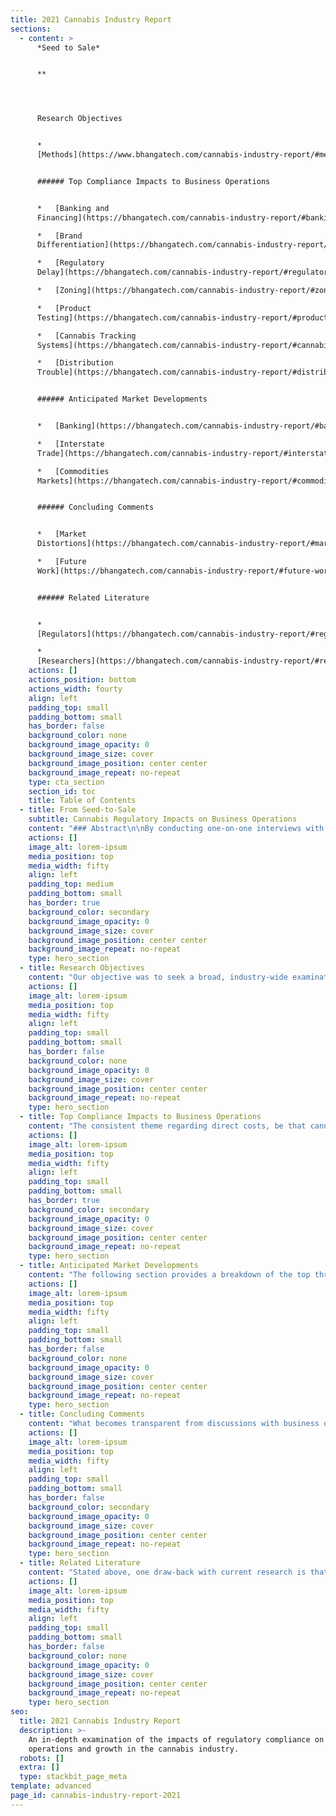 ```yaml
---
title: 2021 Cannabis Industry Report
sections:
  - content: >
      *Seed to Sale*


      **




      Research Objectives


      *  
      [Methods](https://www.bhangatech.com/cannabis-industry-report/#methods)


      ###### Top Compliance Impacts to Business Operations


      *   [Banking and
      Financing](https://bhangatech.com/cannabis-industry-report/#banking-and-financing)

      *   [Brand
      Differentiation](https://bhangatech.com/cannabis-industry-report/#brand-differentiation)

      *   [Regulatory
      Delay](https://bhangatech.com/cannabis-industry-report/#regulatory-delay)

      *   [Zoning](https://bhangatech.com/cannabis-industry-report/#zoning)

      *   [Product
      Testing](https://bhangatech.com/cannabis-industry-report/#product-testing)

      *   [Cannabis Tracking
      Systems](https://bhangatech.com/cannabis-industry-report/#cannabis-tracking-systems)

      *   [Distribution
      Trouble](https://bhangatech.com/cannabis-industry-report/#distribution-trouble)


      ###### Anticipated Market Developments


      *   [Banking](https://bhangatech.com/cannabis-industry-report/#banking)

      *   [Interstate
      Trade](https://bhangatech.com/cannabis-industry-report/#interstate-trade)

      *   [Commodities
      Markets](https://bhangatech.com/cannabis-industry-report/#commodities-markets)


      ###### Concluding Comments


      *   [Market
      Distortions](https://bhangatech.com/cannabis-industry-report/#market-distortions)

      *   [Future
      Work](https://bhangatech.com/cannabis-industry-report/#future-work)


      ###### Related Literature


      *  
      [Regulators](https://bhangatech.com/cannabis-industry-report/#regulators)

      *  
      [Researchers](https://bhangatech.com/cannabis-industry-report/#researchers)
    actions: []
    actions_position: bottom
    actions_width: fourty
    align: left
    padding_top: small
    padding_bottom: small
    has_border: false
    background_color: none
    background_image_opacity: 0
    background_image_size: cover
    background_image_position: center center
    background_image_repeat: no-repeat
    type: cta_section
    section_id: toc
    title: Table of Contents
  - title: From Seed-to-Sale
    subtitle: Cannabis Regulatory Impacts on Business Operations
    content: "### Abstract\n\nBy conducting one-on-one interviews with cannabis industry executives in a sample of five recreational states, we are able to obtain a qualitative understanding of the consequences of state regulatory compliance on operations and growth. Interviews included the full range of license types, from Producer to Retail, in order to understand the implications of compliance for each stage in the cannabinoid product lifecycle. To balance the perspective of industry interviewees, we included interviews with state regulators in Washington and Oregon.\n\nThe most salient of issues consistently communicated by business operators related to banking and access to commercial financing. The interviews further indicate the regulated cannabis market -- both in terms of product liquidity and inventory prices -- is distorted due to state regulatory policies.\_ We conclude our work with a summary of the trajectory of markets as anticipated by industry participants, followed by commentary on the implications from our interviews. We observe that compliance with state regulations is hampering growth and, most importantly, the supply-price efficiencies expected in open free markets.\n"
    actions: []
    image_alt: lorem-ipsum
    media_position: top
    media_width: fifty
    align: left
    padding_top: medium
    padding_bottom: small
    has_border: true
    background_color: secondary
    background_image_opacity: 0
    background_image_size: cover
    background_image_position: center center
    background_image_repeat: no-repeat
    type: hero_section
  - title: Research Objectives
    content: "Our objective was to seek a broad, industry-wide examination of cannabis participants because far too often states are treated independently. Indeed, the most accurate reports available on the cannabis industry are often published by state regulatory boards themselves in order to meet legislative mandates. These reports are therefore solely focused on a single state. Indeed, most state-produced research on the cannabis industry does not focus on the business consequences for operators due to regulations. Instead, state policy researchers focus on either macro-economic factors such as raw THC produced or canopy grown with future forecasts. In other instances, researchers focus on addressing public health or social perception changes.\_\n\nWhile a state-centric perspective is appropriate for many examinations due to the patchwork of legalized markets across the US, this technique fragments the potential of examining the meta-trends within the cannabis industry. This lack of focus on the economic and financial consequences presents a clear gap in current research.\_\n\nWithout exception, cannabinoid products are among the most heavily regulated and taxed consumer products available in the US. This implies that business owners and operators are experiencing real costs associated with compliance. What are they?\n\nWe attempt to answer this with a motivating interview question: \"How does compliance with state regulations impact business operations and growth?\"\n\n### Methods\n\nBecause each point in the lifecycle of a cannabinoid product (\"seed to sale\") is tracked by all states, we did not limit our examination to a particular license type. Instead, we sought the perspective of established businesses at each stage.\_\n\nIn order to obtain first-hand information from business operators, we conducted one-on-one interviews with established cannabinoid operators. These interviews were unsolicited -- we conducted direct outreach seeking individuals who were managing business operations and willing to participate in the research.\_ Of 100 businesses contacted, we obtained 12 partial interviews and 16 complete interviews. While our hope was for a minimum of 30 *completed* interviews, we felt the data collected thus far were still significant and worth sharing before any insights grew stale.\n\nBecause our examination sought to understand the trends and trajectories for markets, we attempted to select states at varying stages of maturity. Maturity in this context is tied to the development of the regulated market, rather than the illicit market ecosystem. Attempting to gauge the maturity of an unregulated market's ecosystem (production, distribution, consumption) would be a quixotic task as little data are available and market participants are not directly identifiable. While we concede that an existing illicit market likely contributes to the trajectory of a regulated market's development, this is an unknowable quantity. Moreover, the state's legal regulations directly shape the legalized consumer market's development as it is through the regulated market processes that direct retail activity is possible. In our opinion, the legislated regulations are strict enough to make the existence of the unregulated market's operational efficiency a moot point -- legal operators *cannot* function in a similar way as illicit operators, so it is a matter of comparing apples to robots.\_ What is *measurable* in this context is *the experience of the legal operator since inception*.\_\n\nWe view a state’s existing *medical* cannabis program in a similar light. That is, the transition effects from an existing Medical Cannabis program were excluded on the basis that the medical program existed in each state *prior* to recreational status, thereby acting as a *loose* control condition among all participating states. We cannot construct a laboratory with exactly controlled pre-recreational states, though we can evaluate the *recreational* status as similar enough to act as an acceptable control among the states.\_\_\n\nTo establish a baseline understanding of the nation-wide trends in cannabis at varying degrees of market maturity, we selected key markets for examination: CA, CO, OR, MA, WA.\n"
    actions: []
    image_alt: lorem-ipsum
    media_position: top
    media_width: fifty
    align: left
    padding_top: small
    padding_bottom: small
    has_border: false
    background_color: none
    background_image_opacity: 0
    background_image_size: cover
    background_image_position: center center
    background_image_repeat: no-repeat
    type: hero_section
  - title: Top Compliance Impacts to Business Operations
    content: "The consistent theme regarding direct costs, be that cannabis product testing, plant tagging, harvest tracking, or simple CTS data entry, is that they are largely resolvable with an employee hire. This was a surprising finding as we speculated that operational demands would be considered heavy even in light of employee hires. While our objective was to find the direct consequences of compliance on operations, our interviews revealed that the *indirect effects of existing regulations were more salient for businesses* than the direct. The following sections summarizes these salient issues expressed by interviewees in order of relative salience to the interviewees.\n\n### Banking and Financing\n\nEach operator in some form brought up banking or commercial financing, without exception. This problem, originating exclusively on the federal level, remains the bugbear for the industry with multiple secondary consequences.\_\_\n\nWhile state regulators expressed a direct interest in attempting to help cannabis operators, there is only so much a state government can do in light of federal regulations regarding cannabis as a Schedule I controlled substance. This is likely no surprise to any reader. As it stands, banking services for any cannabis related business are generally restricted to in-state credit unions. Banking services for multi-state operators (MSOs) remain exceptionally rare and reserved for the largest and well-funded enterprises, often publicly traded operations.\n\nDespite the status of banking, interviews with state regulators in WA and OR indicate *satisfaction with the trajectory of banking* penetration among cannabis operators. WA cited 99% of taxes collected come in the form of a check, a strong leading indication of business banking services. Operators, however, see the situation as expensive with monthly banking services a noticeable line-item, especially compared to the range of banking services offered to them versus traditional commercial banking options (cash deposits, transfers, payroll). This trend was not as noticeable regarding insurance costs, as no cannabis operators expressed insurance as onerous.\n\nBeyond expensive basic banking services, obtaining financing opportunities remains an extremely salient challenge for business operators, particularly due to the lack of acceptance of cannabis as an equal-risk operation to other legal manufacturing, wholesale or retail operations. Banks simply restrict or outright deny access to traditional commercial lending such as obtaining lines of credit against equipment or real estate. We explore potential consequences of this structure in our commentary, “Market Distortions.”\_\n\n### Brand Differentiation\n\nMultiple operators, from production to retail, expressed an interest in brand development. From their perspective, cannabis is competitive regardless of which segment of the industry one operates in and that long-term brand differentiation will be needed to sustain future growth. We summarize below, by operator type, the expressed obstacles to brand development.\_\n\nFor retailers, concerns focused on consumer access to products including how regulations impacted customer experience or inadvertently perpetuated negative social stigmas. An example of perpetuating social stigma is rules pertaining to product accessibility: cannabinoid products cannot be viewable from public spaces, resulting in boarded up windows, typically a sign of antisocial behavior. This later problem is tightly coupled to zoning restrictions (below), though is also impacted by state-mandated licencing constraints.\_\n\nIn the case of production operations, their ability to develop a deep customer relationship (\"brand\") is severely constrained by the total canopy of production. That is, a single grow operation which may feel it has a competitively advantaged product (\"flower\", “genetics”), cannot supply enough dispensaries to develop the penetration needed to build a consistent supply that can translate into a *Brand*. That is, the supply constraint prevents the retail penetration necessary for a consumer recognition of a grow-operation. As explored further in “Market Distortions” (below), the value of cannabinoid products in any form are directly tied to the artificial supply constraints imposed by canopy licensing limits. Licensing and premise requirements (security, facilities, etc) perpetuate the cost-skew.\n\nWere those canopy limits or facility constraints removed, the per-unit cost of a cannabinoid product would demonstrably drop. We speculate that while production operations would then be positioned *hypothetically* to expand operations sufficiently to develop consistent market penetration which *may* result in consumer brand awareness, we feel it is *more likely* that cannabis would rapidly come into alignment with other farming commodities: less branding on base products and more on refined or finished goods. In that scenario, the processing and edibles operators would be better positioned for long-term brand development, as would retail locations focused on a differentiated consumer experience, such as seen with Starbucks or McDonalds compared to generic coffee or burger operations.\n\nFor processing companies, the obstacles were generally restricted to typical product-differentiation needs: proper penetration into retail spaces and reliable supply lines. These are, in effect, issues regarding capitalization and operational scale. Regulatory compliance was not characterized as impactful on brand development.\_\_\n\nThe exception to this desire for brand development was with the Wholesale and Logistics licenses due to their B2B focus. However, multiple wholesale operators expressed their service differentiation as a close collaboration with producers and processors in developing *their* brands. The wholesale operators included in our interviews expressed prior experience in logistics that they leveraged into the cannabis trade. Many participants expressed this experience provided them the proper perspective on cannabis as a *commodity*, a perspective in the opinion of the interviewees that is not frequently shared by other license holders such as dispensaries and producers. Indeed, many of the wholesale operators expressed auxiliary business services focused within industry and operational consulting as a primary value proposition for producers and processors. In this way, the wholesalers frequently positioned themselves in our discussions as business partners for producers and processors in which all businesses’ success have a soft dependency on one another. That is, each company’s growth is intertwined with the others. Examples include a need for coordinating pricing, guidance on packaging and the maintenance of relationships with dispensaries.\_\_\_\n\n### Regulatory Delay\n\nOverarching many discussions, interviewees highlighted the delays their businesses experienced in navigating regulatory compliance. Be it in Colorado, Oregon or Massachusetts, participants were most impressed by the lengthy process initial set up required. Some participants were looking to expand but were hampered by the application and zoning requirements. In Oregon and Washington, applications for new cannaprenueres have been effectively turned off. Washington, at the time of writing, has no plans to lift the application mortuarium. Oregon only recently (April 2021) began re-evaluating applications which were submitted prior to a state legislative moratorium that went into effect in 2018. *Three years of delay*. These are only the largest, most salient of delays for operators.\_\n\nInterviewees also expressed frustration with local municipalities, particularly in the earliest days of recreational authorization. One interviewee explained the situation as a result of local governmental officials (city, county) who are navigating the new legislation on the state- and city-levels at the same time the entrepreneurs who are attempting to launch their businesses. This results in local officials being poorly equipped from an *experiential* level -- they simply do not know how to properly implement the state, count and city ordinances. That lack of domain experience directly impacts the entrepreneurs.\n\nClearly the *costs* to the business and entrepreneur due to regulatory delay are salient and quantifiable. In the case of a producer seeking to expand canopy, she applies for another license *after* securing the land, *after* designing and constructing regulation-compliance infrastructure (facilities, security, etc), and *after* establishing insurance, water rights and more. The cost of a three-year delay in this case is the cost of the land, property taxes, insurance for *three years*.\_\n\nInterviewees did not express a perspective that this situation would change, particularly in challenging states such as California. We believe this is among the most salient impacts on the development of the cannabis market as a whole and explore the consequences further in our commentary, “Market Distortions”.\n\n### Zoning\n\nDue to state legislative structuring, many local municipalities possess direct discretion over cannabis production, processing and retail within their jurisdictions. Likely also not a surprise for any reader, the interaction effects from state licensing opportunities that must also meet county and city-level guidelines results in a myriad of complications for founding entrepreneurs. The interviewees expressed growth as exceptionally constrained from a retail, consumer-distribution perspective. Because cities frequently restrict the real estate opportunities for each license type, allowing some licensed activities, not others, or none at all, the viable locations for cannabis businesses is restricted, thereby limiting the overall opportunity for market development.\n\nWhether this was good or ill depended on the perspective of the interviewee. Some business operators expressed satisfaction with this arrangement as they were already established, providing them the operational and experiential perch from which to expand operations. However, other operators expressed extreme frustration at zoning requirements that prevent business expansion.\_\_\_\n\nIn some cases the zoning requirements, on top of regulatory requirements, result in extensive business burdens that operators often characterized as comical. One interviewee explained his business’s need to obtain wholesale licensing in order to move his harvested product to a proper drying and curing area, the latter of which were located at a different facility due to local *municipal* requirements. (see “Market Distortions”)\_\n\n### Product Testing\n\nCannabinoid testing stood out as a consistent issue for Producers and Processors. While the costs are largely passed to consumers, business operators directly experienced them as direct business costs. Dual-licensed Producer-Processors express a feeling of a double- or triple-whammy of testing their inventory at harvest as well as post-processing. The intentions of state legislation are clearly aimed at providing consumer safety measures, an important benefit of an open market over an illicit, unregulated market. We cannot provide guidance on whether testing is excessive or whether testing methodologies should be modified.\n\nSome interviewees associate testing as merely another layer of tax. Participants who openly expressed this perspective typically accepted it as merely a cost of business, one borne by all participants. Under this perspective, the business operators expressed compliance as merely a throttle on the pace the business can operate at rather than conferring any tangible competitive disadvantages. Nonetheless, the pace of activity is a determinant in business growth, so operators often saw the business processes pre- and post-testing as critical areas for operational advantage.\_ In other words, operators know they are all facing the same regulatory requirements, so if they are to obtain any meaningful market advantage, it has to occur through operational excellence. Interviewees frequently stated this as based on their experience since the recreational market started, seeing the *non-professional* entrepreneurs folding due to a lack of understanding in the critical role process plays in their business’s success.\_\_\n\n### Cannabis Tracking Systems\n\nEach regulated market, varying by state, utilizes a \"Cannabis Tracking System\" (CTS). This CTS is a piece of software provided by a vendor for the purposes of tracking cannabis products from seed-sprouting to end consumer sales (\"seed to sale\"). There are a few prominent vendors, such as Metrc, LeafLogix and BioTrac.\n\nFrom the perspective of regulators, the CTS is the mechanism for monitoring market activity. It is a mechanism for maintaining an understanding of production volumes and end consumer purchases, with the end goal of moving cannabis consumption from an illicit to a regulated market. The CTS is merely a necessary tool for monitoring this objective.\_\_\n\nFrom the perspective of business operators, there is a begrudging understanding of the CTS's implicit need and use. However, many operators expressed consternation at the operational points at which the CTS comes into play. Each operator, without fail, recognized the CTS as an operational burden, though not as a direct hamper on growth itself.\n\nHiring is the status-quo panacea for CTS data-entry. Outside retail environments, software is not viewed as a viable solution to increasing operational efficiencies. This was a surprising insight to us authors. The reason for this perspective depends on the operator type.\n\nFor producers, software frequently acts as an additional layer of obligation that interferes with the actual growing. While there is software to help with the monitoring and optimization of growing conditions over time through intensive data collection, no producer participant expressed using software for these purposes. The existing required CTS for each state was sufficient for their needs. Producers were focused on growing, not data collection.\n\nWe cannot confirm, though our interviews provide enough insight to speculate, that part of the reluctance to embrace technology as an automation tool comes from the very background of most existing cannabis industry participants: non-technical fields. For example, prior to the legalization of cannabis production within a state, experienced growers were doing so in an opaque economy. These growers were optimizing plant yield and flower quality for decades like all good farmers for millennia before: carefully monitoring the conditions and making small changes to measure the output. When a state flips to a regulated recreational market, these same growers who have never had a use for software before are faced with the prospect of using the state's CTS or doubling-down and using the state CTS *and an additional piece of software* for optimizing data collection. The former is often the choice as there is no pressing need for advanced software when growth canopies are artificially enforced. The exception to this is likely found in only the largest of indoor growing operations. Our interviews unfortunately did not allow for a confirmation of this intuition.\n\nFor wholesale and distribution operations, ancillary software for business operations was consistently a no-go. Each interview participant expressed that all existing cannabis-focused wholesale software vendors either didn't consider their use cases (and so were not viable at all) or were inadequately equipped to deal with the volume or complexities of wholesale businesses. Much of the short-comings expressed related to state CTS obligations regarded manifest generation as well as tools for inventory auditing. The latter is focused on in \"Distribution Trouble.\" Other notable concerns from wholesalers were on the out-of-the-box tools for integrating with state CTS programs or managing rolling inventory audit processes and record reconciliation issues experienced with third-party vendors who integrated with state CTSs.\_\n\nFor dispensaries, there is a pressing need for software that interacts with or manages the Point of Sale. Because consumer transactions occur both at a higher rate than most non-retail license operations, and with a broader range of SKUs, there is a more clear business need for a POS system. We suspect that the higher maturity of POS systems generally reinforces the adoption of auxiliary software tools. This aligns well with our intuitions around a retail experience. Despite the adoption of POS and cannabis-specific inventory tools, our interviews indicate the existing software vendors focused on cannabis retail operations are *not* providing clear competitive advantages. The only standout market incumbent that was not also a state CTS provider was FlowHub.\n\nFrom the perspective of software, the industry appears *adequately* satisfied with existing CTSs despite highly consistent complaints around usability.\n\nRegarding state CTS software providers (Metrc, BioTrack, etc), there is a market distortion highlighted by state legislation: a state-created software monopoly. Because each state requires a CTS in order to meet its legislative mandate to track cannabinoid products from seed-to-sale, they require a centralized data store for on-going monitoring and auditing efforts. The state, through existing RFP processes, elects a single vendor for this purpose. As one may hypothesize from basic economic theory, a monopolistic entity has little market incentive to innovate. This results in a *minimally adequate product* -- the software and service provided by the state appointed CTS meets the base requirements for each state's legislative requirements and nothing more. Operators bear the burden of vendor-lock such that the provider (Metrc et al) have no economic incentive to improve their existing product, and the consumers (business operators) must use the product. This situation will likely remain the case until cannabis regulatory restrictions lessen extensively or policy updates such as interstate commerce require a more open software market.\n\n### Distribution Trouble\n\nFor wholesale and courier businesses, the most expensive compliance operation is related to Manifest generation. A manifest is a document detailing the inventory being transferred between any two licensed businesses. It includes the driver information, the time of departure and estimated time of arrival and often the *route* traveled by the driver. While state requirements vary, each state consistently requires the shipping manifest for any location-to-location cannabis movement. While operators in some states expressed the overhead for manifests was not too onerous, operators in Oregon expressed extreme frustration about Manifest requirements. Operators in Oregon explained that because shipping must be in order, with routes for all \"end of day\" deliveries reflected in the \"start of day\" deliveries, any alteration of route caused by a new order coming in prior to shipping, resulted in extensive human work to update the manifests. This is also a problem for operational optimization because delivery drivers cannot receive updated routes while in the field.\n\nThe example in Oregon was not a universally shared constraint; however, each logistics operator mentioned manifests as a salient issue. As with many compliance-constraints discussed thus far, *the solution to this problem was an employee hire*. Many logistics firms also address this problem through business-to-business relationships. Interviewees indicate cannabis is a people-relationship driven industry. One example of this relationship building was a focus on developing consistent cadences for delivery from producers (or processors/wholesalers) to dispensaries. This approach to consistency and reliability directly reduced costs for operators.\n\nMany businesses, be it traditional wholesale or courier-only, simply create order-by deadlines which dispensaries or processing facilities need to follow. This is a standard practice in most retail-vendor environments, implying that outside the need for manifest generation and strict business policies, there is little differentiating the cannabis industry from traditional wholesale participants. The most salient concern for wholesale operators was the prospect of growth long-term and *reliable* *suppliers*.\n"
    actions: []
    image_alt: lorem-ipsum
    media_position: top
    media_width: fifty
    align: left
    padding_top: small
    padding_bottom: small
    has_border: true
    background_color: secondary
    background_image_opacity: 0
    background_image_size: cover
    background_image_position: center center
    background_image_repeat: no-repeat
    type: hero_section
  - title: Anticipated Market Developments
    content: "The following section provides a breakdown of the top three most anticipated developments as expressed by the interviewees. Where appropriate we provide a brief comment on the barriers to that development and a rough estimate on its feasibility given current legislation and public sentiment.\_\_\n\n### Banking\n\nMany operators are optimistic legislation will change at the federal level. Many expressed confidence that it can only be a matter of time before political pressure from industry actors will force federal guidance to mitigate the risk to financial institutions. For example, wholesale operators as well as producers mentioned the H.R. 1996 (\"SAFE Banking Act\") as potentially more likely under a Biden/Democrat led legislative body, though the current impasse on the Senate level clearly makes this still an outside possibility. Further, the operators believe that pressure will come from a social equity standpoint because current financing options that are available carry rates characterized as \"cutthroat\" and \"loan shark\".\n\nIf one objective of the legalization effort is to repair social damage created in the \"War on Drugs,\" then creating an environment in which former social victims (cannabis industry participants or illicit market consumers) would be authorized to access the market but at the risk of extreme debt burdens is self-defeating. As expressed by the interviewees, one mechanism to alleviate this problem is to authorize banking opportunities for legally regulated cannabis businesses such that basic commercial lending from established FDIC banks becomes available. In this vein, interviewees are envisioning existing proposals such as the SAFE Banking Act as an example, often cited by name. Interviewees frequently expressed dismay at the current state and anticipate major banking and finance reform on the three- to five year horizon.\_\_\n\n### Interstate Trade\n\nA surprising insight for us authors was how focused many interviewees were on the prospect of interstate commerce. Discussions with every license type frequently lead to interstate trade. One interviewee characterized the situation by stating that interstate commerce is already occurring for cannabis products, including international export. It simply occurs in an unregulated fashion. One state regulator confirmed the continued existence of an illicit market but said that 90% or more is intended for out-of-state export. This means that all market participants see interstate trade as a given. And, moreover, from the perspective of interviewees, interstate trade is a natural progression in the development of the *regulated* cannabis industry.\_\n\nRegardless of license type, multiple business operators expressed seeing interstate trade opportunities as *more tangible than rectifying banking regulations*. This may be a reflection of the optimism for the business owners to exploit higher-priced markets to achieve personal growth goals or to liquidate a \\[perpetual] oversupply than actually substantiated regulatory factors for their belief. We characterise it in this way because of the matter-of-fact manner in which interstate trade emerged in discussions.\_ In either case, the operators were keen to understand what *other* state operators and regulators were thinking with regards to trade.\n\nWithout overly digressing, it is worth noting the tremendous barrier to interstate trade. The current obvious elephant is federal restrictions on interstate transport due to the controlled substance scheduling and interstate highway restrictions. However, that is a seemingly simple change that would still largely result in a state-driven restriction on interstate trade. Because the entire structure of a state's domestic cannabis production and sales engine requires a constrained market, it is necessary to *maintain* tight supply controls to *maintain consistent tax revenue*. We explore this in more detail in our commentary, “Market Distortions.”\_\n\nIn either case, these market *desires* for interstate trade all occur in the backdrop of a regulated market with state tracking. Interstate commerce presumes these systems can properly integrate with other state tracking. Interviews, both with operators and regulators, indicate that current state software and data infrastructures are not equipped to manage a transition to interstate commerce. We authors expect lengthy delays with extensive litigation between state bodies vis-a-vis tax revenue remittance and reconciliation and CTS integration.\_\n\n### Commodities Markets\n\nWhile only a couple interviewees directly discussed future markets in terms of existing commodities markets, the theme of interstate commerce implied a more consistent market for exchange is needed. Some operators felt that the \"real money\" was going to be made through commodities markets, others felt there was simply a need for a consistent process for market liquidity -- meaning, a need for a contract based exchange for clearing cannabis inventory, be that on the producer-side or post-processing. For the unfamiliar reader, contractual clearing involves the creation of a contracted exchange rate for a commodity. These contracts are often referred to as ‘futures.’ For example, a producer agreeing to sell five pounds of cannabis for $1500 per pound on February 15, 2022 would represent a *future* purchase agreement.\_ If you’ve ever heard of the price of pork bellies or wheat, marketplaces for these contracts are utilized to report those prices.\_\n\nAs it stands, one major barrier to this is the rapid increase in available strains. While outside the scope of our work, a cursory glance at available products shows hundreds of available strains. Moreover, grow conditions vary site-by-site, producing a greater variance in underlying commodity quality than one would see in other markets such as tobacco, milk or even crude. Without an industry adopted standard for grading cannabinoid products, any market based exchange will face extreme challenges in honoring contracted product quality. It does not seem likely the states will provide this guidance, though they do possess much of the industry-wide data that could make cannabinoid product grading feasible. Among industry participants, the lab providers seem best positioned to capture this market opportunity.\n\nAnother primary obstacle to a commodities market is interstate trade itself. If that barrier is not alleviated, then the best market participants can expect with regards a commodities market is the product batch-level services currently provided on a state-level, typified by providers like LeafLink. For readers unfamiliar with LeafLink, they are a subscription-based marketplace in which producers (and wholesalers or processors) may list their bulk products for purchase by dispensaries. It was beyond the scope of our research to conduct an in-depth analysis of LeafLink. Nonetheless, when LeafLink did come up as an option for market liquidity, it was seen as the sales mechanism of last resort, with on-going established relationships the primarily preferred mechanism for vendor relations.\n"
    actions: []
    image_alt: lorem-ipsum
    media_position: top
    media_width: fifty
    align: left
    padding_top: small
    padding_bottom: small
    has_border: false
    background_color: none
    background_image_opacity: 0
    background_image_size: cover
    background_image_position: center center
    background_image_repeat: no-repeat
    type: hero_section
  - title: Concluding Comments
    content: "What becomes transparent from discussions with business operators is that current state regulatory practices *are* hampering growth, though not those initially hypothesized by us researchers. To wit, while regulatory compliance does result in higher staffing needs, higher base costs of business (from banking to security) and higher capital requirements (proper liquidity), our interviewed business operators largely transfer these costs to consumers. They may express *frustration* with the high costs of business but ultimately pass those costs onto their consumers.\_\n\nThere is a parallel cost that is implied by our interviews: *early* market entrants avoid *late* market costs.\_ We refer to this phenomenon as a *market distortion* and explore this topic, in our concluding comments, as a set of *observations only*. Our hope is future research may illuminate the validity of these observations. In short we ask, both directly through written, legislative restrictions and indirectly through the policy decisions originating from the executive branch, are state regulations perturbing market development?\n\n### Market Distortions\n\nBecause of the variance in the location and time in which recreational markets are authorized within the US, we are able to observe market development in a fairly controlled fashion. Due to state and federal legislation barring interstate commerce, each market acts independently from all other markets. This environment creates an exceptionally rare opportunity to study the development of a consumer market as most products are nationally, if not globally, broadcast simultaneously. This effectively results in an increased observable signal from the controlled, *captive* recreational cannabis market. While there are important distinctions in each state's individual implementation of the regulated markets, particularly regarding the license types available and the business activities authorized by those licenses, these differences largely do not impact consumer purchasing experiences because across all states the Retail licenses is the only authorized license type to interact directly with customers.\_\n\nFrom our perspective, most markets appear to experience similar problems over time regardless of legislative structure: a consistent multi-year increase in the supply of cannabinoid products outstripping demand, which is itself bottlenecked by retail dispensary locations. In some cases, such as in California, the regional and municipal governmental bodies generate a very salient impact on the development of these markets *because* *local municipal governments may outright ban recreational cannabis businesses*. Or, in the less pernicious form, to restrict the range of cannabis business permitted such that only small corridors of activity are possible. By making these zoning requirements on the local level, coupled with the state-level application mandates and issuance controls, the cannabis industry is hamstrung in its development. Regardless of the state in question, in our opinion, there is no other conclusion to make than that the cannabis industry does not operate as a free-market. State regulators, by legislative mandate, *directly manage* the supply and liquidity of each state’s cannabis market in a centralized, command economy manner.\n\nAs relates to our research, interviewees effectively communicated a white-knuckled grip on the business trying to steer multi-year market fluctuations in prices related to rapid supply changes. Operators in Oregon, for example, expressed a keen awareness of seasonality effects due to outdoor canopy harvests. Moreover, most participants expressed long-term concerns about supply and the trajectory of wholesale prices, all of which directly impact the viability of cannabis businesses at large. Interviews generally implied a strong sensitivity to future state regulation policies that may adversely hamper growth, on top of the current issues manifested through existing policies.\_\n\nIn our opinion it is key to understand that the strict control on the volume of cannabinoid products produced is *precisely* the mechanism states utilize to stabilize predictable tax collection from cannabinoid product sales. Without the severe restrictions on production via canopy and zoning requirements, and to a lesser extent retail sales locations, the base price for cannabis products would continue to fall, despite continued increases in consumer demand. Falling end-consumer prices directly impacts the expected tax revenues, save an increase in tax rates which are already at historic highs for any commodity category.\_\n\nTaking a step back, we see the historic illegality of cannabis is what kept its production to low levels, with dispersed growers hiding via small-batch production. That small-scale, hidden production process resulted in high prices. There is nothing inherently difficult about cannabis as a *crop* that justifies prices at current levels, save the constrained supply. The legalization of the product is then caught in an economic conundrum which invariably forces states to maintain domestic production and avoid interstate commerce--an influx of supply from a low-cost production state such as OR, CA or WA, could dramatically impact end-consumer prices and existing in-state producers. While states attempt to stave off the effects of economics by manipulating license issuance, their research confirms basic economic principles of supply-demand price elasticity such that lower consumer prices resulted in higher consumption as measured by purchase volume.\_\n\nThus, when we evaluate our forward-looking statements regarding interstate trade, we see such a change requires a reconciliation of tax revenue, likely in the form of tariffs. Through existing state legislation, the states created a captive market, both in production and retail, that now *requires that captive market status to be maintained indefinitely or risk dramatic market shocks in price*. The state’s objective in a reconciliation scheme, therefore, is to eliminate the advantages of interstate commerce. With the cannabis industry not only providing large tax windfalls but also employing thousands of people per state, such a change-risk from interstate commerce becomes more and more untenable due to market entrenchment.\_\n\nThis is of course all within the context of an on-going illicit market that persists in each state we evaluated. The states need to induce market players to *switch* from the illicit market (or put them “out of business”) by creating an economic opportunity for entrepreneurs while *also* maintaining high, predictable tax revenue. This is effectively a walking contradiction. If elimination of the illicit market were the goal, the price of cannabinoid products should fall in alignment with other similar crop products such as tobacco, rather than utilizing a benchmark comparison between regulated and unregulated “bulk cannabis” to measure success. The benchmark for *eliminating* an illegal activity cannot be *matching the price* for consumers, there has to be an inducement for full switch. That means *lower-than-illicit-market* prices.\_\n\nFrom zoning to delays in license issuance to outright mortuariums on licensure (Oregon, Washington), state regulators are managing the economy through *direct and indirect policy* decisions.\_ What remains abundantly clear, in the opinion of the authors, is that existing cannabis legislation lacks an accounting of the secondary effects that result from the bills themselves. Policy makers and regulators, we suspect, are fully aware of these problems at least in outline.\_ In either case, the state bills create an environment in which market distortions should be expected. Worse yet, there appears to be little public or legislative will for rectifying this situation in any near-term capacity, be that from naivety or status-quo satisfaction. As long as states are able to maintain relatively high tax-revenue projections and the well-positioned businesses continue to profit from the existing arrangements, there will likely be no change. Cannabis consumers pay the ultimate cost for this arrangement, namely in the form of inflated prices. Incentivized by tax revenue needs exacerbated by decades of state budget shortfalls and the 2020 Covid pandemic, we fully expect the economic distortions will persist for another decade or longer.\n\n### Future Work\n\nIn addition to the economic market development consequences explored above, there is a clear gap in research connecting meta-trends emerging in the regulated US cannabis market, particularly as pertains to the financial and economic impacts of individual state policies.\_ A framework for future examinations should attempt to focus on the interstate trends within three general domains: (1) commodity price trends ; (2) social equity and entrepreneurial access \\[due to licensing and financing access]; (3) public and social trends as pertains to use of cannabinoid products and mental health.\_ An ideal framework would be capable of accommodating and indeed integrating both a qualitative assessment as conducted here as well as quantitative inputs such as business performance metrics. While privacy constraints may make this later need more difficult to obtain, we believe an accounting that aligns actual operational performance with participant perspectives will be particularly enlightening.\_\n\nThere is also a pressing need to understand the obstacles new and *pending* market entrants are experiencing, particularly in the context of social equity. As explored in our comments above, we feel the well-heeled private citizens are the ones benefiting most from the recreational cannabis market, while the socio-economically disadvantaged are paying a higher “market entry fee” simply because the time to capitalization was higher, delaying the entrepreneur's ability to enter the market.\_ \n"
    actions: []
    image_alt: lorem-ipsum
    media_position: top
    media_width: fifty
    align: left
    padding_top: small
    padding_bottom: small
    has_border: false
    background_color: secondary
    background_image_opacity: 0
    background_image_size: cover
    background_image_position: center center
    background_image_repeat: no-repeat
    type: hero_section
  - title: Related Literature
    content: "Stated above, one draw-back with current research is that it occurs on a state-by-state basis. While we do not include an extensive literature review in this report, there is an emerging body of work studying the development of the regulated, recreational cannabis market. We organize the related literature by internal state entities (“Regulators”) and academic based researchers (“Researchers”).\_ Please note, our intent is simply to provide curious readers a direction within the literature for merely *starting* a deeper research effort.\_\n\n### Regulators\_\n\nBudney, G. (2018). Marijuana Surveillance Brief Report: Diagnosed Cannabis Poisoning and Adverse Effects.\n\nCannabis Advisory Committee. (2019). 2019 Annual Report.\n\nCannabis Advisory Committee. (2020). 2020 Annual Report.\n\nDoonan, S. McKenna D. and Johnson, J. (2020). A Baseline Review and Assessment of the Massachusetts Adult-Use Cannabis Industry: Market Data and Industry Participation.\n\nOregon Liquor Control Commission. (2021). 2021 Recreational Marijuana Supply and Demand Legislative Report.\n\nOregon Liquor Control Commission. (2018). OLCC Marijuana Program: Frequently Asked Questions (all).\n\nOregon Health Authority. (2019). Adult marijuana use, attitudes and related behaviors in Oregon.\n\nRodriguez, D. (2016). NWHIDTA Marijuana Impact Report. Office of National Drug Control Policy.\n\n### Researchers\n\nAmlung, M. et al. (2019). Price elasticity of illegal versus legal cannabis: a behavioral economic substitutability analysis. *Addiction*. Vol 114(1). 112-118. DOI <https://doi.org/10.1111/add.14437>\n\nKilmer, B. (2014). Policy designs for cannabis legalization: starting with the eight Ps. *The American Journal of Drug and Alcohol Abuse*. pp 259-261. doi: https://doi.org/10.3109/00952990.2014.894047\n\nSandberg, S. (2012). The Importance of Culture for Cannabis Markets: Towards an Economic Sociology of Illegal Drug Markets. *The British Journal of Criminology*. Vol 52(6). pp 1133–1151. doi: https://doi.org/10.1093/bjc/azs031\n\nvan Ours, J. C. and Williams, J. (2007). Cannabis prices and dynamics of cannabis use. Journal of Health Economics. Vol 26(3). 578-596. <https://doi.org/10.1016/j.jhealeco.2006.10.001>.\n"
    actions: []
    image_alt: lorem-ipsum
    media_position: top
    media_width: fifty
    align: left
    padding_top: small
    padding_bottom: small
    has_border: false
    background_color: none
    background_image_opacity: 0
    background_image_size: cover
    background_image_position: center center
    background_image_repeat: no-repeat
    type: hero_section
seo:
  title: 2021 Cannabis Industry Report
  description: >-
    An in-depth examination of the impacts of regulatory compliance on
    operations and growth in the cannabis industry. 
  robots: []
  extra: []
  type: stackbit_page_meta
template: advanced
page_id: cannabis-industry-report-2021
---
```

